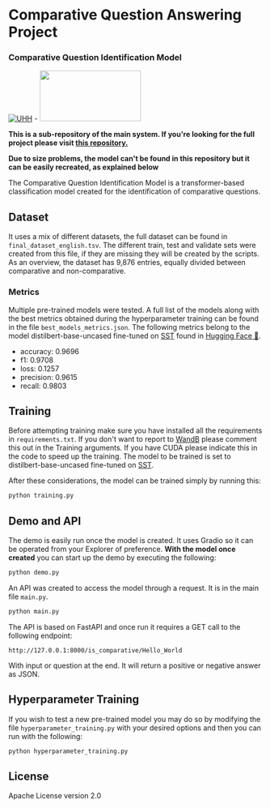 # Comparative Question Answering Project
### Comparative Question Identification Model

[![UHH](https://www.kus.uni-hamburg.de/5572339/uhh-logo-2010-29667bd15f143feeb1ebd96b06334fddfe378e09.png)](https://www.uni-hamburg.de/) -  <a href="https://www.inf.uni-hamburg.de/en/inst/ab/sems/home.html"><img src="https://www.inf.uni-hamburg.de/5546980/lt-logo-640x361-9345df620ffab7a8ce97149b66c2dfc9d3ff429e.png" width="200" height="100" /></a>

**This is a sub-repository of the main system. If you're looking for the full project please visit [this repository.](https://github.com/ahmadshallouf/Comparative-QA)**

**Due to size problems, the model can't be found in this repository but it can be easily recreated, as explained below**

The Comparative Question Identification Model is a transformer-based classification model created for the identification of comparative questions. 

## Dataset

It uses a mix of different datasets, the full dataset can be found in `final_dataset_english.tsv`. The different train, test and validate sets were created from this file, if they are missing they will be created by the scripts. As an overview, the dataset has 9,876 entries, equally divided between comparative and non-comparative.

### Metrics

Multiple pre-trained models were tested. A full list of the models along with the best metrics obtained during the hyperparameter training can be found in the file `best_models_metrics.json`. The following metrics belong to the model distilbert-base-uncased fine-tuned on [SST](https://towardsdatascience.com/the-stanford-sentiment-treebank-sst-studying-sentiment-analysis-using-nlp-e1a4cad03065) found in [Hugging Face 🤗](https://huggingface.co/distilbert-base-uncased-finetuned-sst-2-english).

- accuracy: 0.9696
- f1: 0.9708
- loss: 0.1257
- precision: 0.9615
- recall: 0.9803

## Training

Before attempting training make sure you have installed all the requirements in `requirements.txt`. If you don't want to report to [WandB](https://wandb.ai/) please comment this out in the Training arguments. If you have CUDA please indicate this in the code to speed up the training. The model to be trained is set to distilbert-base-uncased fine-tuned on [SST](https://towardsdatascience.com/the-stanford-sentiment-treebank-sst-studying-sentiment-analysis-using-nlp-e1a4cad03065).

After these considerations, the model can be trained simply by running this:

```python
python training.py
```

## Demo and API

The demo is easily run once the model is created. It uses Gradio so it can be operated from your Explorer of preference. **With the model once created** you can start up the demo by executing the following:

```python
python demo.py
```

An API was created to access the model through a request. It is in the main file `main.py`.

```python
python main.py
```

The API is based on FastAPI and once run it requires a GET call to the following endpoint:

```
http://127.0.0.1:8000/is_comparative/Hello_World
```

With input or question at the end. It will return a positive or negative answer as JSON.


## Hyperparameter Training

If you wish to test a new pre-trained model you may do so by modifying the file `hyperparameter_training.py` with your desired options and then you can run with the following:

```python
python hyperparameter_training.py
```

## License

Apache License version 2.0
